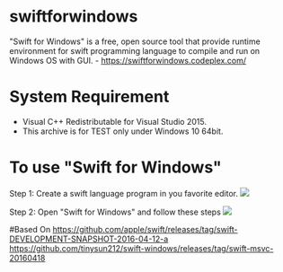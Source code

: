 # swiftforwindows
"Swift for Windows" is a free, open source tool that provide runtime environment for swift programming language to compile and run on Windows OS with GUI. - https://swiftforwindows.codeplex.com/

# System Requirement 

* Visual C++ Redistributable for Visual Studio 2015.
* This archive is for TEST only under Windows 10 64bit.

# To use "Swift for Windows"
Step 1: Create a swift language program in you favorite editor.
![](https://www.codeplex.com/Download?ProjectName=swiftforwindows&DownloadId=1564858)

Step 2: Open "Swift for Windows" and follow these steps
![](https://www.codeplex.com/Download?ProjectName=swiftforwindows&DownloadId=1566814)

#Based On
https://github.com/apple/swift/releases/tag/swift-DEVELOPMENT-SNAPSHOT-2016-04-12-a
https://github.com/tinysun212/swift-windows/releases/tag/swift-msvc-20160418
